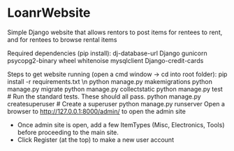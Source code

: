 # LoanrWebsite
Simple Django website that allows rentors to post items for rentees to rent, and for rentees to browse rental items

Required dependencies (pip install):
dj-database-url
Django
gunicorn
psycopg2-binary
wheel
whitenoise
mysqlclient
Django-credit-cards


Steps to get website running (open a cmd window -> cd into root folder):
pip install -r requirements.txt \n
python manage.py makemigrations
python manage.py migrate
python manage.py collectstatic
python manage.py test # Run the standard tests. These should all pass.
python manage.py createsuperuser # Create a superuser
python manage.py runserver
Open a browser to http://127.0.0.1:8000/admin/ to open the admin site
- Once admin site is open, add a few ItemTypes (Misc, Electronics, Tools) before proceeding to the main site.
- Click Register (at the top) to make a new user account

